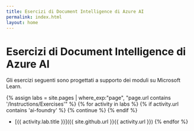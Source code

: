 ```yaml
---
title: Esercizi di Document Intelligence di Azure AI
permalink: index.html
layout: home
---
```


# Esercizi di Document Intelligence di Azure AI

Gli esercizi seguenti sono progettati a supporto dei moduli su Microsoft Learn.


{% assign labs = site.pages | where_exp:"page", "page.url contains '/Instructions/Exercises'" %} {% for activity in labs  %} {% if activity.url contains 'ai-foundry' %} {% continue %} {% endif %}
- [{{ activity.lab.title }}]({{ site.github.url }}{{ activity.url }}) {% endfor %}
